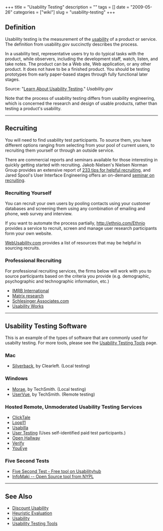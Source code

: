+++
title = "Usability Testing"
description = ""
tags = []
date = "2009-05-26"
categories = ["wiki"]
slug = "usability-testing"
+++


 

<h2 id="toc0">Definition</h2>
<p>Usability testing is the measurement of the <a class="" href="../node/1429.html">usability</a> of a product or service. The definition from usability.gov succinctly describes the process.</p>

<p>In a usability test, representative users try to do typical tasks with the product, while observers, including the development staff, watch, listen, and take notes. The product can be a Web site, Web application, or any other product. It does not have to be a finished product. You should be testing prototypes from early paper-based stages through fully functional later stages.</p>

<p>Source: &quot;<a href="http://www.usability.gov/refine/learnusa.html">Learn About Usability Testing</a>.&quot; <em>Usability.gov</em></p>

<p>Note that the process of usability testing differs from usability engineering, which is concerned the research and design of usable products, rather than testing a product's usability.</p>

<hr />

<h2 id="toc1">Recruiting</h2>
<p>You will need to find usability test participants. To source them, you have different options ranging from selecting from your pool of current users, to recruiting them yourself or through an outside service.</p>

<p>There are commercial reports and seminars available for those interesting in quickly getting started with recruiting. Jakob Nielsen's Nielsen Norman Group provides an extensive report of <a href="http://www.nngroup.com/reports/tips/recruiting/">233 tips for helpful recruiting</a>, and Jared Spool's User Interface Engineering offers an on-demand <a href="http://www.uie.com/events/virtual_seminars/recruiting/">seminar on recruiting</a>.</p>


<h3 id="toc2">Recruiting Yourself</h3>
<p>You can recruit your own users by pooling contacts using your customer databases and screening them using any combination of emailing and phone, web survey and interview.</p>

<p>If you want to automate the process partially, <a href="http://ethnio.com/Ethnio">http://ethnio.com/Ethnio</a> provides a service to recruit, screen and manage user research participants form your own website.</p>

<p><a href="http://webusability.com/recruiting.html">WebUsability.com</a> provides a list of resources that may be helpful in sourcing recruits.</p>


<h3 id="toc3">Professional Recruiting</h3>
<p>For professional recruiting services, the firms below will work with you to source participants based on the criteria you provide (e.g. demographic, psychographic and technographic information, etc.)</p>

<ul>
    <li> <a href="http://www.imrbint.com/">IMRB International</a></li>
    <li> <a href="http://www.matrix-r.com/">Matrix research</a></li>
    <li> <a href="http://www.schlesingerassociates.com/"> Schlesinger Associates.com</a></li>
    <li> <a href="http://www.usabilityworks.net/">Usability Works</a></li>
</ul>

<hr />

<h2 id="toc4">Usability Testing Software</h2>
<p>This is an example of the types of software that are commonly used for usabilty testing. For more tools, please see the <a href="../tools/tags/usability-testing.html">Usability Testing Tools</a> page.</p>


<h3 id="toc5">Mac</h3>
<ul>
    <li> <a href="http://silverbackapp.com/">Silverback</a>, by Clearleft. (Local testing)</li>
</ul>


<h3 id="toc6">Windows</h3>
<ul>
    <li> <a href="http://www.techsmith.com/morae.asp">Morae</a>, by TechSmith. (Local testing)</li>
    <li> <a href="http://www.techsmith.com/uservue.asp">UserVue</a>, by TechSmith. (Remote testing)</li>
</ul>


<h3 id="toc7">Hosted Remote, Unmoderated Usability Testing Services</h3>
<ul>
    <li> <a href="http://www.clicktale.com/">ClickTale</a></li>
    <li> <a href="http://www.loop11.com/">Loop11</a></li>
    <li> <a href="http://usabilla.com/">Usabilla</a></li>
    <li> <a href="http://usertesting.com/">User Testing</a> (Uses self-identified paid test participants.)</li>
    <li> <a href="http://openhallway.com/">Open Hallway</a></li>
    <li> <a href="http://verifyapp.com/">Verify</a></li>
    <li> <a href="http://www.youeye.com/">YouEye</a></li>
</ul>


<h3 id="toc8">Five Second Tests</h3>
<ul>
    <li> <a href="http://fivesecondtest.com/">Five Second Test - Free tool on Usabilityhub</a></li>
    <li> <a href="http://sourceforge.net/projects/infomaki/">InfoMaki -- Open Source tool from NYPL</a></li>
</ul>

<hr />

<h2 id="toc9">See Also</h2>
<ul>
    <li> <a class="" href="discount-usability.html">Discount Usability</a></li>
    <li> <a class="" href="heuristic-evaluation.html">Heuristic Evaluation</a></li>
    <li> <a class="" href="../node/1429.html">Usability</a></li>
    <li> <a href="../tools/tags/usability-testing.html">Usability Testing Tools</a></li>
</ul>


